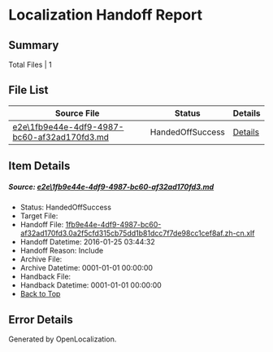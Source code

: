 # <a name='report-top'></a> Localization Handoff Report

## Summary
 Total Files | 1

## File List
 Source File | Status | Details 
 ----------- | ------ | ------- 
 [e2e\1fb9e44e-4df9-4987-bc60-af32ad170fd3.md](https://github.com/OpenLocalizationTest/oltest/blob/583e1a9ab15972664865f3d5046100828fc015ef/e2e/1fb9e44e-4df9-4987-bc60-af32ad170fd3.md) | HandedOffSuccess | [Details](#9d7d894d2fe16848516cf44577cbc220d9a7b5b21)

## Item Details
##### <a name='9d7d894d2fe16848516cf44577cbc220d9a7b5b21'></a> Source: [e2e\1fb9e44e-4df9-4987-bc60-af32ad170fd3.md](https://github.com/OpenLocalizationTest/oltest/blob/583e1a9ab15972664865f3d5046100828fc015ef/e2e/1fb9e44e-4df9-4987-bc60-af32ad170fd3.md)
* Status: HandedOffSuccess
* Target File: 
* Handoff File: [1fb9e44e-4df9-4987-bc60-af32ad170fd3.0a2f5cfd315cb75dd1b81dcc7f7de98cc1cef8af.zh-cn.xlf](https://github.com/OpenLocalizationTestOrg/olhandoff/blob/b39861ae269a6f6f18cd667a652aa4c386d1db21/ol-handoff/OpenLocalizationTestOrg/oltest.zh-cn/qimu/1fb9e44e-4df9-4987-bc60-af32ad170fd3.0a2f5cfd315cb75dd1b81dcc7f7de98cc1cef8af.zh-cn.xlf)
* Handoff Datetime: 2016-01-25 03:44:32
* Handoff Reason: Include
* Archive File: 
* Archive Datetime: 0001-01-01 00:00:00
* Handback File: 
* Handback Datetime: 0001-01-01 00:00:00
* [Back to Top](#report-top)


## Error Details

Generated by OpenLocalization.
